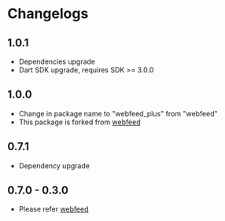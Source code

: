 # Changelogs

## 1.0.1

- Dependencies upgrade
- Dart SDK upgrade, requires SDK >= 3.0.0

## 1.0.0

- Change in package name to "webfeed_plus" from "webfeed"
- This package is forked from [webfeed](https://github.com/witochandra/webfeed)

## 0.7.1

- Dependency upgrade

## 0.7.0 - 0.3.0

- Please refer [webfeed](https://pub.dev/packages/webfeed/changelog)
